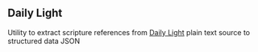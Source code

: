 ## Daily Light

Utility to extract scripture references from [Daily Light](http://en.wikipedia.org/wiki/Daily_Light_on_the_Daily_Path) plain text source to structured data JSON


